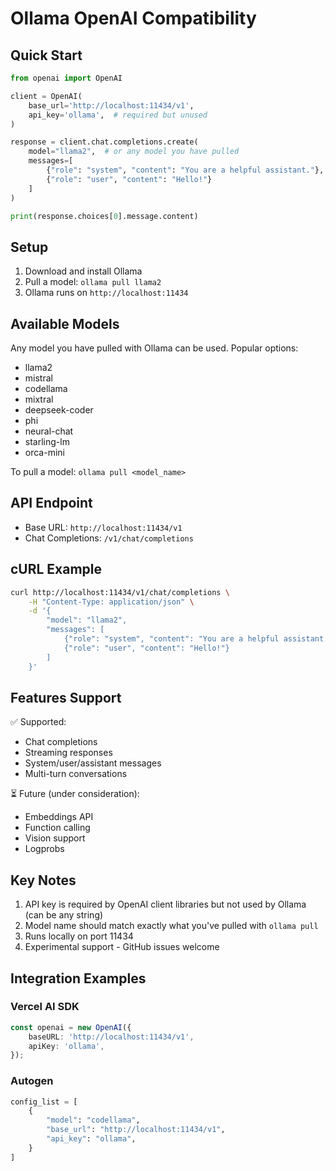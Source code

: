 # Ollama OpenAI Compatibility

## Quick Start

```python
from openai import OpenAI

client = OpenAI(
    base_url='http://localhost:11434/v1',
    api_key='ollama',  # required but unused
)

response = client.chat.completions.create(
    model="llama2",  # or any model you have pulled
    messages=[
        {"role": "system", "content": "You are a helpful assistant."},
        {"role": "user", "content": "Hello!"}
    ]
)

print(response.choices[0].message.content)
```

## Setup

1. Download and install Ollama
2. Pull a model: `ollama pull llama2`
3. Ollama runs on `http://localhost:11434`

## Available Models

Any model you have pulled with Ollama can be used. Popular options:
- llama2
- mistral
- codellama
- mixtral
- deepseek-coder
- phi
- neural-chat
- starling-lm
- orca-mini

To pull a model: `ollama pull <model_name>`

## API Endpoint

- Base URL: `http://localhost:11434/v1`
- Chat Completions: `/v1/chat/completions`

## cURL Example

```bash
curl http://localhost:11434/v1/chat/completions \
    -H "Content-Type: application/json" \
    -d '{
        "model": "llama2",
        "messages": [
            {"role": "system", "content": "You are a helpful assistant."},
            {"role": "user", "content": "Hello!"}
        ]
    }'
```

## Features Support

✅ Supported:
- Chat completions
- Streaming responses
- System/user/assistant messages
- Multi-turn conversations

⏳ Future (under consideration):
- Embeddings API
- Function calling
- Vision support
- Logprobs

## Key Notes

1. API key is required by OpenAI client libraries but not used by Ollama (can be any string)
2. Model name should match exactly what you've pulled with `ollama pull`
3. Runs locally on port 11434
4. Experimental support - GitHub issues welcome

## Integration Examples

### Vercel AI SDK
```typescript
const openai = new OpenAI({
    baseURL: 'http://localhost:11434/v1',
    apiKey: 'ollama',
});
```

### Autogen
```python
config_list = [
    {
        "model": "codellama",
        "base_url": "http://localhost:11434/v1",
        "api_key": "ollama",
    }
]
```